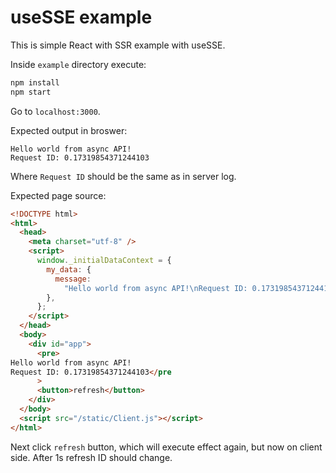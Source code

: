 # useSSE example

This is simple React with SSR example with useSSE.

Inside `example` directory execute:

```bash
npm install
npm start
```

Go to `localhost:3000`.

Expected output in broswer:

```
Hello world from async API!
Request ID: 0.17319854371244103
```

Where `Request ID` should be the same as in server log.

Expected page source:

```html
<!DOCTYPE html>
<html>
  <head>
    <meta charset="utf-8" />
    <script>
      window._initialDataContext = {
        my_data: {
          message:
            "Hello world from async API!\nRequest ID: 0.17319854371244103",
        },
      };
    </script>
  </head>
  <body>
    <div id="app">
      <pre>
Hello world from async API!
Request ID: 0.17319854371244103</pre
      >
      <button>refresh</button>
    </div>
  </body>
  <script src="/static/Client.js"></script>
</html>
```

Next click `refresh` button, which will execute effect again, but now on client side. After 1s refresh ID should change.
